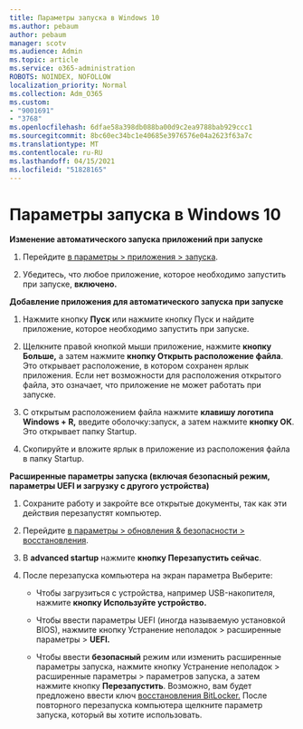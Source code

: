 ```yaml
---
title: Параметры запуска в Windows 10
ms.author: pebaum
author: pebaum
manager: scotv
ms.audience: Admin
ms.topic: article
ms.service: o365-administration
ROBOTS: NOINDEX, NOFOLLOW
localization_priority: Normal
ms.collection: Adm_O365
ms.custom:
- "9001691"
- "3768"
ms.openlocfilehash: 6dfae58a398db088ba00d9c2ea9788bab929ccc1
ms.sourcegitcommit: 8bc60ec34bc1e40685e3976576e04a2623f63a7c
ms.translationtype: MT
ms.contentlocale: ru-RU
ms.lasthandoff: 04/15/2021
ms.locfileid: "51828165"
---
```

# <a name="startup-settings-in-windows-10"></a>Параметры запуска в Windows 10

**Изменение автоматического запуска приложений при запуске**

1. Перейдите [в параметры > приложения > запуска](ms-settings:startupapps?activationSource=GetHelp).

2. Убедитесь, что любое приложение, которое необходимо запустить при запуске, **включено.**

**Добавление приложения для автоматического запуска при запуске**

1. Нажмите кнопку **Пуск** или нажмите кнопку Пуск и найдите приложение, которое необходимо запустить при запуске.

2. Щелкните правой кнопкой мыши приложение, нажмите **кнопку Больше,** а затем нажмите **кнопку Открыть расположение файла**. Это открывает расположение, в котором сохранен ярлык приложения. Если нет возможности для расположения открытого файла, это означает, что приложение не может работать при запуске.

3. С открытым расположением файла нажмите **клавишу логотипа Windows + R,** введите оболочку:запуск, а затем нажмите **кнопку ОК**.  Это открывает папку Startup.

4. Скопируйте и вложите ярлык в приложение из расположения файла в папку Startup.

**Расширенные параметры запуска (включая безопасный режим, параметры UEFI и загрузку с другого устройства)**

1. Сохраните работу и закройте все открытые документы, так как эти действия перезапустят компьютер.

2. Перейдите [в параметры > обновления & безопасности > восстановления](ms-settings:recovery?activationSource=GetHelp).

3. В **advanced startup** нажмите **кнопку Перезапустить сейчас**. 

4. После перезапуска компьютера на экран параметра Выберите:

    - Чтобы загрузиться с устройства, например USB-накопителя, нажмите **кнопку Используйте устройство.**

    - Чтобы ввести параметры UEFI (иногда называемую установкой BIOS), нажмите кнопку Устранение неполадок > расширенные параметры > **UEFI.** 

    - Чтобы ввести **безопасный** режим или изменить расширенные параметры запуска, нажмите кнопку Устранение неполадок > расширенные параметры > параметров запуска, а затем нажмите кнопку **Перезапустить**. Возможно, вам будет предложено ввести ключ [восстановления BitLocker.](https://support.microsoft.com/help/4026181/windows-10-find-my-bitlocker-recovery-key) После повторного перезапуска компьютера щелкните параметр запуска, который вы хотите использовать.
